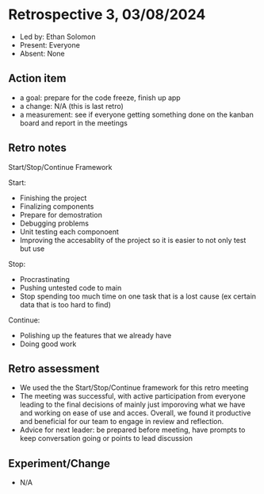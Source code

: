 # Retrospective 3, 03/08/2024

* Led by: Ethan Solomon
* Present: Everyone
* Absent: None

## Action item
* a goal: prepare for the code freeze, finish up app
* a change: N/A (this is last retro)
* a measurement: see if everyone getting something done on the kanban board and report in the meetings

## Retro notes

Start/Stop/Continue Framework

Start:
- Finishing the project
- Finalizing components
- Prepare for demostration
- Debugging problems
- Unit testing each componoent
- Improving the accesablity of the project so it is easier to not only test but use

Stop:
- Procrastinating
- Pushing untested code to main
- Stop spending too much time on one task that is a lost cause (ex certain data that is too hard to find)

Continue:
- Polishing up the features that we already have
- Doing good work

## Retro assessment
* We used the the Start/Stop/Continue framework for this retro meeting
* The meeting was successful, with active participation from everyone leading to the final decisions of mainly just imporoving what we have and working on ease of use and acces. Overall, we found it productive and beneficial for our team to engage in review and reflection.
* Advice for next leader: be prepared before meeting, have prompts to keep conversation going or points to lead discussion

## Experiment/Change
- N/A
